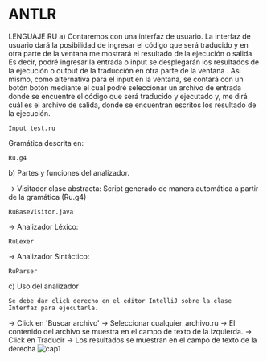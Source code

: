 # ANTLR
LENGUAJE RU
a) Contaremos con una interfaz de usuario. La interfaz de usuario dará la
posibilidad de ingresar el código que será traducido y en otra parte de
la ventana me mostrará el resultado de la ejecución o salida. Es decir,
podré ingresar la entrada o input se desplegarán los resultados de la
ejecución o output de la traducción en otra parte de la ventana . Así
mismo, como alternativa para el input en la ventana, se contará con un
botón botón mediante el cual podré seleccionar un archivo de entrada
donde se encuentre el código que será traducido y ejecutado y, me dirá
cuál es el archivo de salida, donde se encuentran escritos los resultado de
la ejecución.

    Input test.ru

Gramática descrita en:

    Ru.g4
    
b) Partes y funciones del analizador.

-> Visitador clase abstracta: Script generado de manera automática a partir de la gramática (Ru.g4)

    RuBaseVisitor.java

-> Analizador Léxico:  

    RuLexer
    
-> Analizador Sintáctico:  

    RuParser

c) Uso del analizador

    Se debe dar click derecho en el editor IntelliJ sobre la clase Interfaz para ejecutarla. 
    
-> Click en 'Buscar archivo'
  -> Seleccionar cualquier_archivo.ru
    -> El contenido del archivo se muestra en el campo de texto de la izquierda.
      -> Click en Traducir
        -> Los resultados se muestran en el campo de texto de la derecha
![cap1](https://user-images.githubusercontent.com/72325257/169454450-527a8b26-24c6-420c-9226-197d4f55c17e.png)

